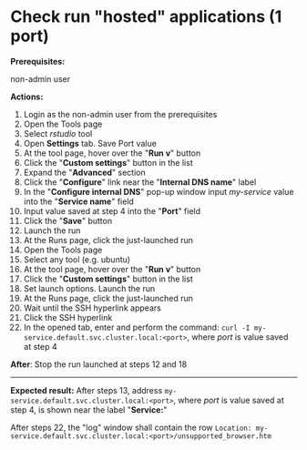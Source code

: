 # Check run "hosted" applications (1 port)
**Prerequisites:**

non-admin user

**Actions:**

1. Login as the non-admin user from the prerequisites
2. Open the Tools page
3. Select _rstudio_ tool
4. Open **Settings** tab. Save Port value
5. At the tool page, hover over the "**Run v**" button
6. Click the "**Custom settings**" button in the list
7. Expand the "**Advanced**" section
8. Click the "**Configure**" link near the "**Internal DNS name**" label
9. In the "**Configure internal DNS**" pop-up window input _my-service_ value into the "**Service name**" field
10. Input value saved at step 4 into the "**Port**" field
11. Click the "**Save**" button
12. Launch the run
13. At the Runs page, click the just-launched run
14. Open the Tools page
15. Select any tool (e.g. ubuntu)
16. At the tool page, hover over the "**Run v**" button
17. Click the "**Custom settings**" button in the list
18. Set launch options. Launch the run
19. At the Runs page, click the just-launched run
20. Wait until the SSH hyperlink appears
21. Click the SSH hyperlink
22. In the opened tab, enter and perform the command:
`curl -I my-service.default.svc.cluster.local:<port>`, where _port_ is value saved at step 4

**After**:
Stop the run launched at steps 12 and 18

***
**Expected result:**
After steps 13, address `my-service.default.svc.cluster.local:<port>`, where _port_ is value saved at step 4, is shown near the label "**Service:**"

After steps 22, the "log" window shall contain the row  `Location: my-service.default.svc.cluster.local:<port>/unsupported_browser.htm`